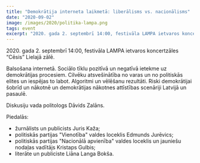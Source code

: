 ```yaml
---
title: "Demokrātija interneta laikmetā: liberālisms vs. nacionālisms"
date: "2020-09-02"
image: /images/2020/politika-lampa.png
tags: event
excerpt: "2020. gada 2. septembrī 14:00, festivāla LAMPA ietvaros koncertzāles “Cēsis” Lielajā zālē. Riski demokrātijai šobrīd un nākotnē un demokrātijas nākotnes attīstības scenāriji Latvijā un pasaulē."
---
```


2020\. gada 2. septembrī 14:00, festivāla LAMPA ietvaros koncertzāles “Cēsis” Lielajā zālē.

Balsošana internetā. Sociālo tīklu pozitīvā un negatīvā ietekme uz demokrātijas procesiem. Cilvēku atsvešinātība no varas un no politiskās elites un iespējas to labot. Algoritmi un vēlēšanu rezultāti. Riski demokrātijai šobrīd un nākotnē un demokrātijas nākotnes attīstības scenāriji Latvijā un pasaulē.

Diskusiju vada politologs Dāvids Zalāns.

Piedalās:

- žurnālists un publicists Juris Kaža;
- politiskās partijas "Vienotība" valdes loceklis Edmunds Jurēvics;
- politiskās partijas "Nacionālā apvienība" valdes loceklis un jauniešu nodaļas vadītājs Kristaps Gulbis;
- literāte un publiciste Liāna Langa Bokša.
